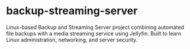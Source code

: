 # backup-streaming-server
 Linux-based Backup and Streaming Server project combining automated file backups with a media streaming service using Jellyfin. Built to learn Linux administration, networking, and server security.
